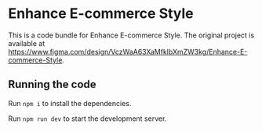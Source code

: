 
  # Enhance E-commerce Style

  This is a code bundle for Enhance E-commerce Style. The original project is available at https://www.figma.com/design/VczWaA63XaMfklbXmZW3kg/Enhance-E-commerce-Style.

  ## Running the code

  Run `npm i` to install the dependencies.

  Run `npm run dev` to start the development server.
  